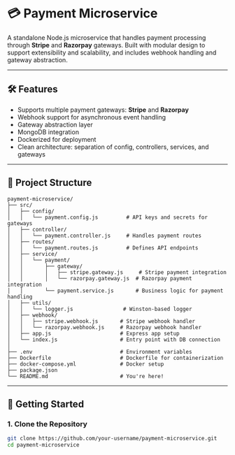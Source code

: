 # 💳 Payment Microservice

A standalone Node.js microservice that handles payment processing through **Stripe** and **Razorpay** gateways. Built with modular design to support extensibility and scalability, and includes webhook handling and gateway abstraction.

---

## 🛠️ Features

- Supports multiple payment gateways: **Stripe** and **Razorpay**
- Webhook support for asynchronous event handling
- Gateway abstraction layer
- MongoDB integration
- Dockerized for deployment
- Clean architecture: separation of config, controllers, services, and gateways

---

## 📁 Project Structure

```
payment-microservice/
├── src/
│   ├── config/
│   │   └── payment.config.js         # API keys and secrets for gateways
│   ├── controller/
│   │   └── payment.controller.js     # Handles payment routes
│   ├── routes/
│   │   └── payment.routes.js         # Defines API endpoints
│   ├── service/
│   │   └── payment/
│   │       ├── gateway/
│   │       │   ├── stripe.gateway.js     # Stripe payment integration
│   │       │   └── razorpay.gateway.js  # Razorpay payment integration
│   │       └── payment.service.js       # Business logic for payment handling
│   ├── utils/
│   │   └── logger.js                # Winston-based logger
│   ├── webhook/
│   │   ├── stripe.webhook.js       # Stripe webhook handler
│   │   └── razorpay.webhook.js     # Razorpay webhook handler
│   ├── app.js                      # Express app setup
│   └── index.js                    # Entry point with DB connection
│
├── .env                            # Environment variables
├── Dockerfile                      # Dockerfile for containerization
├── docker-compose.yml              # Docker setup
├── package.json
└── README.md                       # You're here!
```


---

## 🚀 Getting Started

### 1. Clone the Repository

```bash
git clone https://github.com/your-username/payment-microservice.git
cd payment-microservice
```

